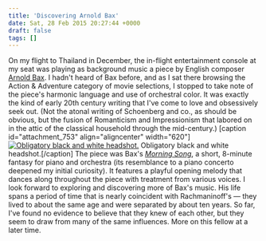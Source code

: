 ```yaml
---
title: 'Discovering Arnold Bax'
date: Sat, 28 Feb 2015 20:27:44 +0000
draft: false
tags: []
---
```


On my flight to Thailand in December, the in-flight entertainment console at my seat was playing as background music a piece by English composer [Arnold Bax](http://arnoldbax.com "Arnold Bax"). I hadn't heard of Bax before, and as I sat there browsing the Action & Adventure category of movie selections, I stopped to take note of the piece's harmonic language and use of orchestral color. It was exactly the kind of early 20th century writing that I've come to love and obsessively seek out. (Not the atonal writing of Schoenberg and co., as should be obvious, but the fusion of Romanticism and Impressionism that labored on in the attic of the classical household through the mid-century.) \[caption id="attachment\_753" align="aligncenter" width="620"\][![Obligatory black and white headshot.](https://alexchaocom.files.wordpress.com/2021/07/0a6ef-arnold-bax.jpg)](https://alexchaocom.files.wordpress.com/2021/07/0a6ef-arnold-bax.jpg) Obligatory black and white headshot.\[/caption\] The piece was Bax's [_Morning Song_](https://www.youtube.com/watch?v=Y04hqD7nATk), a short, 8-minute fantasy for piano and orchestra (its resemblance to a piano concerto deepened my initial curiosity). It features a playful opening melody that dances along throughout the piece with treatment from various voices. I look forward to exploring and discovering more of Bax's music. His life spans a period of time that is nearly coincident with Rachmaninoff's — they lived to about the same age and were separated by about ten years. So far, I've found no evidence to believe that they knew of each other, but they seem to draw from many of the same influences. More on this fellow at a later time.
